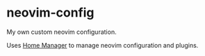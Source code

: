 # neovim-config

My own custom neovim configuration.

Uses [Home Manager](https://github.com/nix-community/home-manager/)
to manage neovim configuration and plugins.
